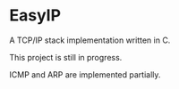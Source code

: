 # EasyIP
A TCP/IP stack implementation written in C.

This project is still in progress.

ICMP and ARP are implemented partially.
